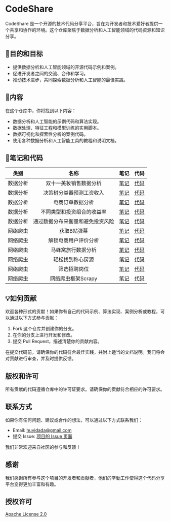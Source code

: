 # CodeShare

CodeShare 是一个开源的技术代码分享平台，旨在为开发者和技术爱好者提供一个共享和协作的环境。这个仓库聚焦于数据分析和人工智能领域的代码资源和知识分享。

## 🎯目的和目标

- 提供数据分析和人工智能领域的开源代码示例和案例。
- 促进开发者之间的交流、合作和学习。
- 推动技术进步，共同探索数据分析和人工智能的最佳实践。

## 📃内容

在这个仓库中，你将找到以下内容：

- 数据分析和人工智能的示例代码和算法实现。
- 数据处理、特征工程和模型训练的实用脚本。
- 数据可视化和探索性分析的案例代码。
- 使用各种数据分析和人工智能工具的教程和说明文档。

## 📒笔记和代码

| 类别 | 名称 | 笔记 | 代码 |
| :---: | :---: | :---: | :---: |
| 数据分析 | 双十一美妆销售数据分析 | [笔记]()  | [代码](data_analysis/双十一美妆销售数据分析/天猫双十一美妆销售数据分析.ipynb) |
| 数据分析 | 决策树分类器预测工资收入 | [笔记]()  | [代码](data_analysis/决策树分类器预测工资收入/决策树分类器预测工资收入.ipynb) |
| 数据分析 | 电商订单数据分析 | [笔记]()  | [代码](data_analysis/电商订单数据分析/lesson2.ipynb) |
| 数据分析 | 不同类型和投资组合的收益率 | [笔记]()  | [代码](data_analysis/data_analysis/股票分析) |
| 数据分析 | 通过数据分布来衡量和避免投资风险 | [笔记]()  | [代码](data_analysis/data_analysis/股票分析) |
| 网络爬虫 | 获取B站弹幕 | [笔记]()  | [代码](spiders/获取B站弹幕/bilibili.py) |
| 网络爬虫 | 解锁电商用户评价分析 | [笔记]()  | [代码](spiders/解锁电商用户评价分析/DataVisualization.py) |
| 网络爬虫 | 马蜂窝旅行数据分析 | [笔记]()  | [代码](spiders/旅行数据分析) |
| 网络爬虫 | 轻松找到称心房源 | [笔记]()  | [代码](/Users/huyida/USERPRO/code/CodeShare/spiders/轻松找到称心房源) |
| 网络爬虫 | 筛选招聘岗位 | [笔记]()  | [代码](spiders/筛选招聘岗位/get_jd.py) |
| 网络爬虫 | 网络爬虫框架Scrapy | [笔记]()  | [代码](spiders/网络爬虫框架Scrapy/mySpider) |


## 💡如何贡献

欢迎各种形式的贡献！如果你有自己的代码示例、算法实现、案例分析或教程，可以通过以下方式参与贡献：

1. Fork 这个仓库并创建你的分支。
2. 在你的分支上进行开发和修改。
3. 提交 Pull Request，描述清楚你的贡献内容。

在提交代码前，请确保你的代码符合最佳实践，并附上适当的文档说明。我们将会对贡献进行审查，并及时提供反馈。

## 版权和许可

所有贡献的代码遵循仓库中的许可证要求。请确保你的贡献符合相应的许可要求。

## 联系方式

如果你有任何问题、建议或合作的想法，可以通过以下方式联系我们：

- Email: [huyidada@gmail.com](mailto:huyidada@gmail.com)
- 提交 Issue: [项目的 Issue 页面](https://github.com/YidaHu/CodeShare/issues)

我们非常欢迎来自社区的参与和反馈！

## 感谢

我们感谢所有参与这个项目的开发者和贡献者，他们的辛勤工作使得这个代码分享平台变得更加丰富和有趣。

## 授权许可

[Apache License 2.0](LICENSE)


